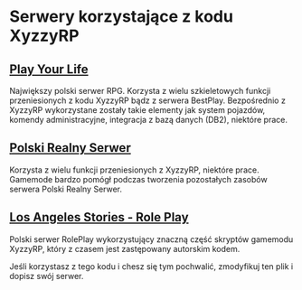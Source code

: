 # Serwery korzystające z kodu XyzzyRP


## [Play Your Life](http://pylife.pl/)

Największy polski serwer RPG. Korzysta z wielu szkieletowych funkcji 
przeniesionych z kodu XyzzyRP bądz z serwera BestPlay. Bezpośrednio
z XyzzyRP wykorzystane zostały takie elementy jak system pojazdów,
komendy administracyjne, integracja z bazą danych (DB2), niektóre
prace.



## [Polski Realny Serwer](mtasa://178.19.106.171:22106)

Korzysta z wielu funkcji przeniesionych z XyzzyRP, niektóre prace.
Gamemode bardzo pomógł podczas tworzenia pozostałych zasobów
serwera Polski Realny Serwer.



## [Los Angeles Stories - Role Play](http://las-rp.pl/)

Polski serwer RolePlay wykorzystujący znaczną część skryptów gamemodu
XyzzyRP, który z czasem jest zastępowany autorskim kodem.




Jeśli korzystasz z tego kodu i chesz się tym pochwalić, zmodyfikuj ten plik i dopisz swój serwer.
